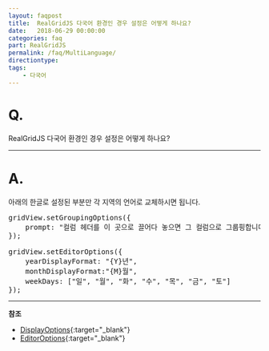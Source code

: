 ```yaml
---
layout: faqpost
title:  RealGridJS 다국어 환경인 경우 설정은 어떻게 하나요?  
date:   2018-06-29 00:00:00
categories: faq
part: RealGridJS
permalink: /faq/MultiLanguage/
directiontype: 
tags:
    - 다국어  
---
```


# Q.

RealGridJS 다국어 환경인 경우 설정은 어떻게 하나요?  

---

# A.

아래의 한글로 설정된 부분만 각 지역의 언어로 교체하시면 됩니다.

<pre class="prettyprint">
gridView.setGroupingOptions({ 
	prompt: "컬럼 헤더를 이 곳으로 끌어다 놓으면 그 컬럼으로 그룹핑합니다." 
});

gridView.setEditorOptions({
	yearDisplayFormat: "{Y}년",
	monthDisplayFormat:"{M}월",
	weekDays: ["일", "월", "화", "수", "목", "금", "토"]
});
</pre>	

	
--------------------------------------------------------------------------------

**참조**
* [DisplayOptions](http://help.realgrid.com/api/types/DisplayOptions/){:target="_blank"}
* [EditorOptions](http://help.realgrid.com/api/types/EditorOptions/){:target="_blank"}
